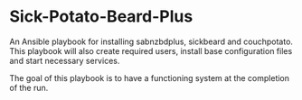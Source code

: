 # Sick-Potato-Beard-Plus
An Ansible playbook for installing sabnzbdplus, sickbeard
and couchpotato.  This playbook will also create required users, install base
configuration files and start necessary services.

The goal of this playbook is to have a functioning system at the completion of
the run.
